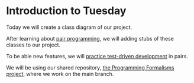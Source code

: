 # Introduction to Tuesday

Today we will create a class diagram of our project.

After learning about [pair programming](pair_programming/README.md),
we will adding stubs of these classes to our project.

To be able new features, we will 
[practice test-driven development](tdd/README.md)
in pairs.

We will be using our shared repository,
[the Programming Formalisms project](https://github.com/programming-formalisms/programming_formalisms_project_summer_2024),
where we work on the main branch.
